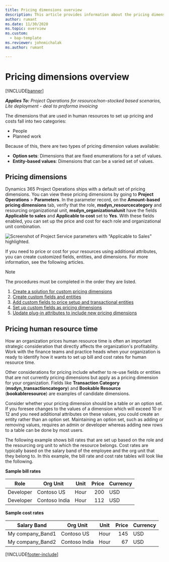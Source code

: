 ```yaml
--- 
title: Pricing dimensions overview
description: This article provides information about the pricing dimensions in Dynamics 365 Project Operations.
author: rumant
ms.date: 11/30/2020
ms.topic: overview
ms.custom: 
  - bap-template
ms.reviewer: johnmichalak
ms.author: rumant 

--- 
```


# Pricing dimensions overview

[!INCLUDE[banner](../includes/banner.md)]

_**Applies To:** Project Operations for resource/non-stocked based scenarios, Lite deployment - deal to proforma invoicing_

The dimensions that are used in human resources to set up pricing and costs fall into two categories:

- People
- Planned work

Because of this, there are two types of pricing dimension values available:

- **Option sets**: Dimensions that are fixed enumerations for a set of values.
- **Entity-based values**: Dimensions that can be a varied set of values.

## Pricing dimensions

Dynamics 365 Project Operations ships with a default set of pricing dimensions. You can view these pricing dimensions by going to **Project Operations** > **Parameters**. In the parameter record, on the **Amount-based pricing dimensions** tab, verify that the role, **msdyn_resourcecategory** and resourcing organizational unit, **msdyn_organizationalunit** have the fields **Applicable to sales** and **Applicable to cost** set to **Yes**. 
With these fields enabled, you can set up the price and cost for each role and organizational unit combination.

![Screenshot of Project Service parameters with “Applicable to Sales” highlighted.](media/PS-OOB-parameters.png)

If you need to price or cost for your resources using additional attributes, you can create customized fields, entities, and dimensions. For more information, see the following articles. 
  
  > [!NOTE]
  > The procedures must be completed in the order they are listed.

1. [Create a solution for custom pricing dimensions](../sales/create-solution-custompd.md)
2. [Create custom fields and entities](create-custom-fields-entities-pricing-dimensions.md)
3. [Add custom fields to price setup and transactional entities](add-custom-fields-price-setup-transactional-entities.md)
4. [Set up custom fields as pricing dimensions](set-up-custom-fields-pricing-dimensions.md)
5. [Update plug-in attributes to include new pricing dimensions](update-plugin-attributes-pd.md)


## Pricing human resource time
How an organization prices human resource time is often an important strategic consideration that directly affects the organization's profitability. Work with the finance teams and practice heads when your organization is ready to identify how it wants to set up bill and cost rates for human resource time.

Other considerations for pricing include whether to re-use fields or entities that are not currently pricing dimensions but apply as a pricing dimension for your organization. Fields like **Transaction Category** (**msdyn_transactioncategory**) and **Bookable Resource** (**bookableresource**) are examples of candidate dimensions. 

Consider whether your pricing dimension should be a table or an option set. If you foresee changes to the values of a dimension which will exceed 10 or 12 and you need additional attributes on these values, you could create an entity rather than an option set. Maintaining an option set, such as adding or removing values, requires an admin or developer whereas adding new rows to a table can be done by most users.

The following example shows bill rates that are set up based on the role and the resourcing org unit to which the resource belongs. Cost rates are typically based on the salary band of the employee and the org unit that they belong to. In this example, the bill rate and cost rate tables will look like the following.

**Sample bill rates**

| Role        | Org Unit    |Unit      |Price      |Currency  |
| ------------|-------------|----------|----------:|----------|
| Developer   | Contoso US  |Hour | 200|USD     |
| Developer   | Contoso India |Hour|   112|USD     |


**Sample cost rates**

| Salary Band     | Org Unit    |Unit      |Price      |Currency  |
| ----------------|-------------|----------|----------:|----------|
| My company_Band1 | Contoso US  |Hour | 145|USD     |
| My company_Band2 | Contoso India |Hour|   67|USD     |


[!INCLUDE[footer-include](../includes/footer-banner.md)]
